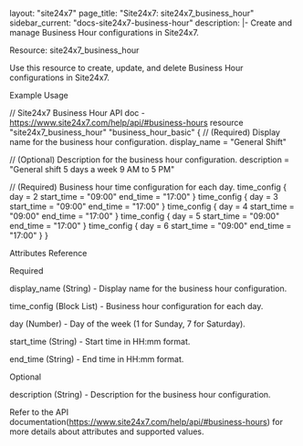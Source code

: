 layout: "site24x7"
page_title: "Site24x7: site24x7_business_hour"
sidebar_current: "docs-site24x7-business-hour"
description: |-
Create and manage Business Hour configurations in Site24x7.

Resource: site24x7_business_hour

Use this resource to create, update, and delete Business Hour configurations in Site24x7.

Example Usage

// Site24x7 Business Hour API doc - https://www.site24x7.com/help/api/#business-hours
resource "site24x7_business_hour" "business_hour_basic" {
  // (Required) Display name for the business hour configuration.
  display_name = "General Shift"

  // (Optional) Description for the business hour configuration.
  description  = "General shift 5 days a week 9 AM to 5 PM"

  // (Required) Business hour time configuration for each day.
  time_config {
    day         = 2
    start_time  = "09:00"
    end_time    = "17:00"
  }
  time_config {
    day         = 3
    start_time  = "09:00"
    end_time    = "17:00"
  }
  time_config {
    day         = 4
    start_time  = "09:00"
    end_time    = "17:00"
  }
  time_config {
    day         = 5
    start_time  = "09:00"
    end_time    = "17:00"
  }
  time_config {
    day         = 6
    start_time  = "09:00"
    end_time    = "17:00"
  }
}

Attributes Reference

Required

display_name (String) - Display name for the business hour configuration.

time_config (Block List) - Business hour configuration for each day.

day (Number) - Day of the week (1 for Sunday, 7 for Saturday).

start_time (String) - Start time in HH:mm format.

end_time (String) - End time in HH:mm format.

Optional

description (String) - Description for the business hour configuration.

Refer to the API documentation(https://www.site24x7.com/help/api/#business-hours) for more details about attributes and supported values.